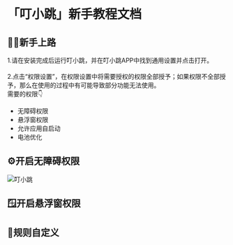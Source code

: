 # 「叮小跳」新手教程文档
## 🚶‍♂️新手上路
1.请在安装完成后运行叮小跳，并在叮小跳APP中找到通用设置并点击打开。<br/><br/>
2.点击“权限设置”，在权限设置中将需要授权的权限全部授予；如果权限不全部授予，那么在使用的过程中有可能导致部分功能无法使用。
<br/>
需要的权限👇
* 无障碍权限
* 悬浮窗权限
* 允许应用自启动
* 电池优化

## ⚙️开启无障碍权限
![叮小跳](.vuepress/public/xinshou/x111.png)

## 🪟开启悬浮窗权限


## 📑规则自定义